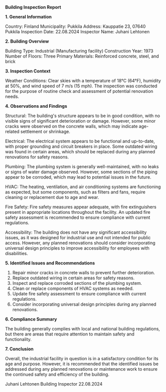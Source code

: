  **Building Inspection Report**

**1. General Information**

Country: Finland
Municipality: Pukkila
Address: Kauppatie 23, 07640 Pukkila
Inspection Date: 22.08.2024
Inspector Name: Juhani Lehtonen

**2. Building Overview**

Building Type: Industrial (Manufacturing facility)
Construction Year: 1973
Number of Floors: Three
Primary Materials: Reinforced concrete, steel, and brick

**3. Inspection Context**

Weather Conditions: Clear skies with a temperature of 18°C (64°F), humidity at 50%, and wind speed of 7 m/s (15 mph). The inspection was conducted for the purpose of routine check and assessment of potential renovation needs.

**4. Observations and Findings**

Structural: The building's structure appears to be in good condition, with no visible signs of significant deterioration or damage. However, some minor cracks were observed on the concrete walls, which may indicate age-related settlement or shrinkage.

Electrical: The electrical system appears to be functional and up-to-date, with proper grounding and circuit breakers in place. Some outdated wiring was found in certain areas, which should be replaced during any planned renovations for safety reasons.

Plumbing: The plumbing system is generally well-maintained, with no leaks or signs of water damage observed. However, some sections of the piping appear to be corroded, which may lead to potential issues in the future.

HVAC: The heating, ventilation, and air conditioning systems are functioning as expected, but some components, such as filters and fans, require cleaning or replacement due to age and wear.

Fire Safety: Fire safety measures appear adequate, with fire extinguishers present in appropriate locations throughout the facility. An updated fire safety assessment is recommended to ensure compliance with current regulations.

Accessibility: The building does not have any significant accessibility issues, as it was designed for industrial use and not intended for public access. However, any planned renovations should consider incorporating universal design principles to improve accessibility for employees with disabilities.

**5. Identified Issues and Recommendations**

1. Repair minor cracks in concrete walls to prevent further deterioration.
2. Replace outdated wiring in certain areas for safety reasons.
3. Inspect and replace corroded sections of the plumbing system.
4. Clean or replace components of HVAC systems as needed.
5. Update fire safety assessment to ensure compliance with current regulations.
6. Consider incorporating universal design principles during any planned renovations.

**6. Compliance Summary**

The building generally complies with local and national building regulations, but there are areas that require attention to maintain safety and functionality.

**7. Conclusion**

Overall, the industrial facility in question is in a satisfactory condition for its age and purpose. However, it is recommended that the identified issues be addressed during any planned renovations or maintenance work to ensure the continued safety and efficiency of the building.

Juhani Lehtonen
Building Inspector
22.08.2024